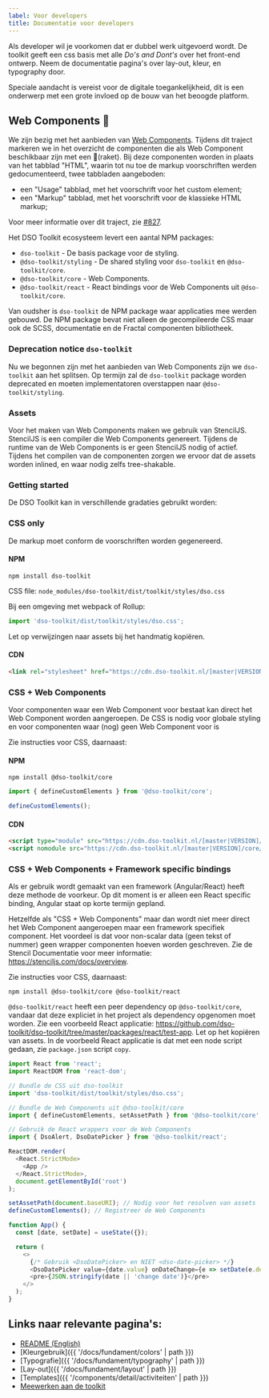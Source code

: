 ```yaml
---
label: Voor developers
title: Documentatie voor developers
---
```

Als developer wil je voorkomen dat er dubbel werk uitgevoerd wordt. De toolkit geeft een css basis met alle _Do's and Dont's_ over het front-end ontwerp. Neem de documentatie pagina's over lay-out, kleur, en typography door.

Speciale aandacht is vereist voor de digitale toegankelijkheid, dit is een onderwerp met een grote invloed op de bouw van het beoogde platform.

## Web Components 🚀
We zijn bezig met het aanbieden van [Web Components](https://developer.mozilla.org/en-US/docs/Web/Web_Components). Tijdens dit traject markeren we in het overzicht de componenten die als Web Component beschikbaar zijn met een 🚀(raket). Bij deze componenten worden in plaats van het tabblad "HTML", waarin tot nu toe de markup voorschriften werden gedocumenteerd, twee tabbladen aangeboden:
- een "Usage" tabblad, met het voorschrift voor het custom element;
- een "Markup" tabblad, met het voorschrift voor de klassieke HTML markup;

Voor meer informatie over dit traject, zie [#827](https://github.com/dso-toolkit/dso-toolkit/issues/827).

Het DSO Toolkit ecosysteem levert een aantal NPM packages:
* `dso-toolkit` - De basis package voor de styling.
* `@dso-toolkit/styling` - De shared styling voor `dso-toolkit` en `@dso-toolkit/core`.
* `@dso-toolkit/core` - Web Components.
* `@dso-toolkit/react` - React bindings voor de Web Components uit `@dso-toolkit/core`.

Van oudsher is `dso-toolkit` de NPM package waar applicaties mee werden gebouwd. De NPM package bevat niet alleen de gecompileerde CSS maar ook de SCSS, documentatie en de Fractal componenten bibliotheek.

### Deprecation notice `dso-toolkit`

Nu we begonnen zijn met het aanbieden van Web Components zijn we `dso-toolkit` aan het splitsen. Op termijn zal de `dso-toolkit` package worden deprecated en moeten implementatoren overstappen naar `@dso-toolkit/styling`.

### Assets

Voor het maken van Web Components maken we gebruik van StencilJS. StencilJS is een compiler die Web Components genereert. Tijdens de runtime van de Web Components is er geen StencilJS nodig of actief. Tijdens het compilen van de componenten zorgen we ervoor dat de assets worden inlined, en waar nodig zelfs tree-shakable.

### Getting started

De DSO Toolkit kan in verschillende gradaties gebruikt worden:

### CSS only
De markup moet conform de voorschriften worden gegenereerd.

#### NPM

```
npm install dso-toolkit
```

CSS file: `node_modules/dso-toolkit/dist/toolkit/styles/dso.css`

Bij een omgeving met webpack of Rollup:

```javascript
import 'dso-toolkit/dist/toolkit/styles/dso.css';
```

Let op verwijzingen naar assets bij het handmatig kopiëren.

#### CDN

```html
<link rel="stylesheet" href="https://cdn.dso-toolkit.nl/[master|VERSION]/styles/dso.css" />
```

### CSS + Web Components
Voor componenten waar een Web Component voor bestaat kan direct het Web Component worden aangeroepen. De CSS is nodig voor globale styling en voor componenten waar (nog) geen Web Component voor is

Zie instructies voor CSS, daarnaast:

#### NPM

```
npm install @dso-toolkit/core
```

```javascript
import { defineCustomElements } from '@dso-toolkit/core';

defineCustomElements();
```

#### CDN

```html
<script type="module" src="https://cdn.dso-toolkit.nl/[master|VERSION]/core/dso-toolkit.esm.js"></script>
<script nomodule src="https://cdn.dso-toolkit.nl/[master|VERSION]/core/dso-toolkit.js"></script>
```

### CSS + Web Components + Framework specific bindings
Als er gebruik wordt gemaakt van een framework (Angular/React) heeft deze methode de voorkeur. Op dit moment is er alleen een React specific binding, Angular staat op korte termijn gepland.

Hetzelfde als "CSS + Web Components" maar dan wordt niet meer direct het Web Component aangeroepen maar een framework specifiek component. Het voordeel is dat voor non-scalar data (geen tekst of nummer) geen wrapper componenten hoeven worden geschreven. Zie de Stencil Documentatie voor meer informatie: https://stenciljs.com/docs/overview.

Zie instructies voor CSS, daarnaast:

```
npm install @dso-toolkit/core @dso-toolkit/react
```

`@dso-toolkit/react` heeft een peer dependency op `@dso-toolkit/core`, vandaar dat deze expliciet in het project als dependency opgenomen moet worden. Zie een voorbeeld React applicatie: https://github.com/dso-toolkit/dso-toolkit/tree/master/packages/react/test-app. Let op het kopiëren van assets. In de voorbeeld React applicatie is dat met een node script gedaan, zie `package.json` script `copy`.

```javascript
import React from 'react';
import ReactDOM from 'react-dom';

// Bundle de CSS uit dso-toolkit
import 'dso-toolkit/dist/toolkit/styles/dso.css';

// Bundle de Web Components uit @dso-toolkit/core
import { defineCustomElements, setAssetPath } from '@dso-toolkit/core';

// Gebruik de React wrappers voor de Web Components
import { DsoAlert, DsoDatePicker } from '@dso-toolkit/react';

ReactDOM.render(
  <React.StrictMode>
    <App />
  </React.StrictMode>,
  document.getElementById('root')
);

setAssetPath(document.baseURI); // Nodig voor het resolven van assets
defineCustomElements(); // Registreer de Web Components

function App() {
  const [date, setDate] = useState({});

  return (
    <>
      {/* Gebruik <DsoDatePicker> en NIET <dso-date-picker> */}
      <DsoDatePicker value={date.value} onDateChange={e => setDate(e.detail)} />
      <pre>{JSON.stringify(date || 'change date')}</pre>
    </>
  );
}
```

## Links naar relevante pagina's:
- [README (English)](https://github.com/dso-toolkit/dso-toolkit/blob/master/README.md)
- [Kleurgebruik]({{ '/docs/fundament/colors' | path }})
- [Typografie]({{ '/docs/fundament/typography' | path }})
- [Lay-out]({{ '/docs/fundament/layout' | path }})
- [Templates]({{ '/components/detail/activiteiten' | path }})
- [Meewerken aan de toolkit](https://github.com/dso-toolkit/dso-toolkit/blob/master/CONTRIBUTING.md)
